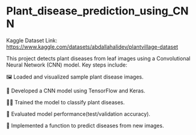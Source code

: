 # Plant_disease_prediction_using_CNN

Kaggle Dataset Link: https://www.kaggle.com/datasets/abdallahalidev/plantvillage-dataset

This project detects plant diseases from leaf images using a Convolutional Neural Network (CNN) model. Key steps include:

🖼️ Loaded and visualized sample plant disease images.

🧠 Developed a CNN model using TensorFlow and Keras.

🏋️‍♀️ Trained the model to classify plant diseases.

🧪 Evaluated model performance(test/validation accuracy).

🔮 Implemented a function to predict diseases from new images.
